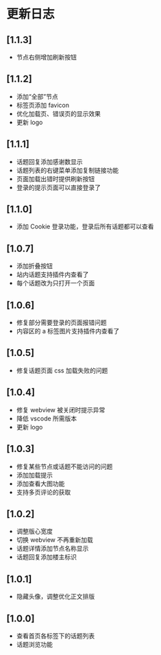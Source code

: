 # 更新日志

## [1.1.3]

- 节点右侧增加刷新按钮

## [1.1.2]

- 添加“全部”节点
- 标签页添加 favicon
- 优化加载页、错误页的显示效果
- 更新 logo

## [1.1.1]

- 话题回复添加感谢数显示
- 话题列表的右键菜单添加复制链接功能
- 页面加载出错时提供刷新按钮
- 登录的提示页面可以直接登录了

## [1.1.0]

- 添加 Cookie 登录功能，登录后所有话题都可以查看

## [1.0.7]

- 添加折叠按钮
- 站内话题支持插件内查看了
- 每个话题改为只打开一个页面

## [1.0.6]

- 修复部分需要登录的页面报错问题
- 内容区的 a 标签图片支持插件内查看了

## [1.0.5]

- 修复话题页面 css 加载失败的问题

## [1.0.4]

- 修复 webview 被关闭时提示异常
- 降低 vscode 所需版本
- 更新 logo

## [1.0.3]

- 修复某些节点或话题不能访问的问题
- 添加加载提示
- 添加查看大图功能
- 支持多页评论的获取

## [1.0.2]

- 调整版心宽度
- 切换 webview 不再重新加载
- 话题详情添加节点名称显示
- 话题回复添加楼主标识

## [1.0.1]

- 隐藏头像，调整优化正文排版

## [1.0.0]

- 查看首页各标签下的话题列表
- 话题浏览功能
